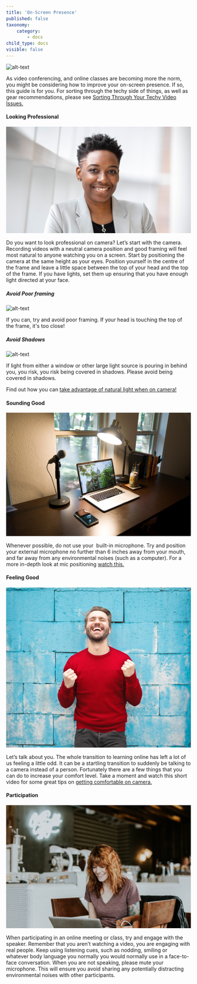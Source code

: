 ```yaml
---
title: 'On-Screen Presence'
published: false
taxonomy:
    category:
        - docs
child_type: docs
visible: false
---
```


![alt-text](student.png "a young man using a laptop computer")

As video conferencing, and online classes are becoming more the norm,  you might be considering how to improve your on-screen presence. If so, this guide is for you. For sorting through the techy side of things, as well as gear recommendations, please see [Sorting Through Your Techy Video Issues.](https://create.twu.ca/help/online-learning-on-ramp/quick-start-guides/video)

#### Looking Professional
![alt-text](professional.jpg  "A woman demonstrating good framing for video conferencing")

Do you want to look professional on camera? Let’s start with the camera. Recording videos with a neutral camera position and good framing will feel most natural to anyone watching you on a screen. Start by positioning the camera at the same height as your eyes. Position yourself in the centre of the frame and leave a little space between the top of your head and the top of the frame. If you have lights, set them up ensuring that you have enough light directed at your face.
##### Avoid Poor framing
![alt-text](bad-framing.png "A man demonstrating bad framing for video conferencing")

If you can, try and avoid poor framing. If your head is touching the top of the frame, it's too close!

##### Avoid Shadows
![alt-text](dark.png "A man demonstrating bad lighting for video conferencing")

 If light from either a window or other large light source is pouring in behind you, you risk, you risk being covered in shadows. Please avoid being covered in shadows.


 Find out how you can [take advantage of natural light when on camera!](https://www.youtube.com/watch?v=j7Rf6u-XveM)

#### Sounding Good
![alt-text](mic.jpg "A laptop computer, microphone and lamp")

Whenever possible, do not use your  built-in microphone. Try and position your external microphone no further than 6 inches away from your mouth, and far away from any environmental noises (such as a computer). For a more in-depth look at mic positioning [watch this.](https://www.youtube.com/watch?v=Y-D_Lh1W-98)

#### Feeling Good
![alt-text](feeling-good.jpg "A man rejoices")

Let’s talk about you. The whole transition to learning online has left a lot of us feeling a little odd. It can be a startling transition to suddenly be talking to a camera instead of a person. Fortunately there are a few things that you can do to increase your comfort level. Take a moment and watch this short video for some great tips on  [getting comfortable on camera.](https://www.youtube.com/watch?v=ymyVwx4xNNQ)

#### Participation
![alt-text](participation.jpg "A smiles while working on a laptop computer")

When participating in an online meeting or class, try and engage with the speaker. Remember that you aren’t watching a video, you are engaging with real people. Keep using listening cues, such as nodding, smiling or whatever body language you normally you would normally use in a face-to-face conversation. When you are not speaking, please mute your microphone. This will ensure you avoid sharing any potentially distracting environmental noises with other participants.
